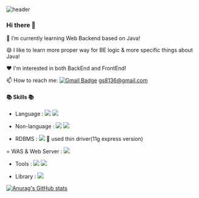 

<!--
**hy6219/hy6219** is a ✨ _special_ ✨ repository because its `README.md` (this file) appears on your GitHub profile.

Here are some ideas to get you started:

- 🔭 I’m currently working on ...
- 🌱 I’m currently learning ...
- 👯 I’m looking to collaborate on ...
- 🤔 I’m looking for help with ...
- 💬 Ask me about ...
- 📫 How to reach me: ...
- 😄 Pronouns: ...
- ⚡ Fun fact: ...
-->
![header](https://capsule-render.vercel.app/api?type=wave&color=gradient&height=300&section=header&text=Jisoo%20Jeong&fontSize=70)

### Hi there 👋


🌱 I’m currently learning Web Backend based on Java!

😄 I like to learn more proper way for BE logic & more specific things about Java!

❤️ I'm interested in both BackEnd and FrontEnd!

📫 How to reach me:   [![Gmail Badge](https://img.shields.io/badge/Gmail-d14836?style=flat-square&logo=Gmail&logoColor=white&link=mailto:gs8136@gmail.com)](mailto:gs8136@gmail.com)  gs8136@gmail.com


#### 📚 Skills 📚

- Language : ![](https://img.shields.io/badge/-java-blue) ![](https://img.shields.io/badge/-Javascript-brightgreen)

- Non-language : ![](https://img.shields.io/badge/-HTML-red) ![](https://img.shields.io/badge/-CSS-yellow)

- RDBMS : ![](https://img.shields.io/badge/-Oracle-orange) 🌻 used thin driver(11g express version)

= WAS & Web Server : ![](https://img.shields.io/badge/-Apache-brightgreen)

- Tools : ![](https://img.shields.io/badge/-JSP-blueviolet) ![](https://img.shields.io/badge/-Servlet-blue)

- Library : ![](https://img.shields.io/badge/-jQuery-blue)


[![Anurag's GitHub stats](https://github-readme-stats.vercel.app/api?username=hy6219&theme=cobalt)](https://github.com/hy6219/github-readme-stats)
